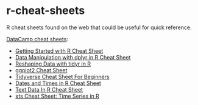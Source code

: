 # r-cheat-sheets
R cheat sheets found on the web that could be useful for quick reference.

[DataCamp cheat sheets](https://www.datacamp.com/cheat-sheet/category/r-programming): 
* [Getting Started with R Cheat Sheet](https://www.datacamp.com/cheat-sheet/getting-started-r)
* [Data Manipulation with dplyr in R Cheat Sheet](https://www.datacamp.com/cheat-sheet/data-manipulation-with-dplyr-in-r-cheat-sheet)
* [Reshaping Data with tidyr in R](https://www.datacamp.com/cheat-sheet/reshaping-data-with-tidyr-in-r)
* [ggplot2 Cheat Sheet](https://www.datacamp.com/cheat-sheet/ggplot2-cheat-sheet)
* [Tidyverse Cheat Sheet For Beginners](https://www.datacamp.com/cheat-sheet/tidyverse-cheat-sheet-for-beginners)
* [Dates and Times in R Cheat Sheet](https://www.datacamp.com/cheat-sheet/dates-and-time-in-r-cheat-sheet)
* [Text Data In R Cheat Sheet](https://www.datacamp.com/cheat-sheet/text-data-in-r-cheat-sheet)
* [xts Cheat Sheet: Time Series in R](https://www.datacamp.com/cheat-sheet/xts-cheat-sheet-time-series-in-r)
